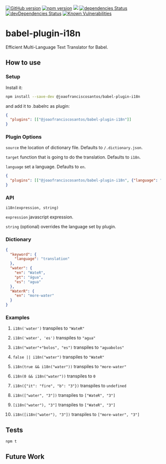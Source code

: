 [![GitHub version](https://badge.fury.io/gh/joaofranciscosantos%2Fbabel-plugin-i18n.svg)](https://badge.fury.io/gh/joaofranciscosantos%2Fbabel-plugin-i18n)
[![npm version](https://badge.fury.io/js/%40joaofranciscosantos%2Fbabel-plugin-i18n.svg)](https://badge.fury.io/js/%40joaofranciscosantos%2Fbabel-plugin-i18n)
![](https://img.shields.io/github/license/joaofranciscosantos/babel-plugin-i18n.svg)
[![dependencies Status](https://david-dm.org/joaofranciscosantos/babel-plugin-i18n/status.svg)](https://david-dm.org/joaofranciscosantos/babel-plugin-i18n)
[![devDependencies Status](https://david-dm.org/joaofranciscosantos/babel-plugin-i18n/dev-status.svg)](https://david-dm.org/joaofranciscosantos/babel-plugin-i18n?type=dev)
[![Known Vulnerabilities](https://snyk.io/test/github/joaofranciscosantos/babel-plugin-i18n/badge.svg?targetFile=package.json)](https://snyk.io/test/github/joaofranciscosantos/babel-plugin-i18n?targetFile=package.json)

# babel-plugin-i18n

Efficient Multi-Language Text Translator for Babel.

## How to use

### Setup
Install it:
```bash
npm install --save-dev @joaofranciscosantos/babel-plugin-i18n
```
and add it to .babelrc as plugin:
```json
{
  "plugins": [["@joaofranciscosantos/babel-plugin-i18n"]]
}
```
### Plugin Options
`source` the location of dictionary file. Defaults to `/.dictionary.json`.

`target` function that is going to do the translation. Defaults to `i18n`. 

`language` set a language. Defaults to `en`.
```json
{
  "plugins": [["@joaofranciscosantos/babel-plugin-i18n", {"language": "pt"}]]
}
```
### API
```
i18n(expression, string)
```
`expression` javascript expression.

`string` (optional) overrides the language set by plugin.

### Dictionary
```json
{
  "keyword": {
    "language": "translation"
  },
  "water": {
    "en": "WateR",
    "pt": "água",
    "es": "agua"
  },
  "WaterR": {
  	"en": "more-water"
  }
}
```
### Examples
1. `i18n('water')` transpiles to `"WateR"`

2. `i18n('water', 'es')` transpiles to `"agua"`

3. `i18n("water"+"bolos", "es")` transpiles to `"aguabolos"`

4. `false || i18n("water")` transpiles to `"WateR"`

5. `i18n(true && i18n("water"))` transpiles to `"more-water"`

6. `i18n(0 && i18n("water"))` transpiles to `0`

7. `i18n({"it": "fire", "b": "3"})` transpiles to `undefined`

8. `i18n(["water", "3"])` transpiles to `["WateR", "3"]`

9. `[i18n("water"), "3"]` transpiles to `["WateR", "3"]`

10. `i18n([i18n("water"), "3"])` transpiles to `["more-water", "3"]`
## Tests
```bash
npm t
```
## Future Work
